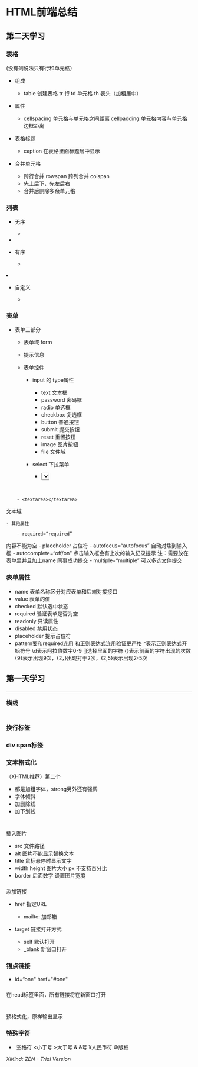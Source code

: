 # HTML前端总结

## 第二天学习

###              表格
(没有列说法只有行和单元格）

- 组成

	- table  创建表格
tr   行
td  单元格
th  表头（加粗居中）

- 属性

	- cellspacing  单元格与单元格之间距离
cellpadding  单元格内容与单元格边框距离

- 表格标题

	- caption  在表格里面标题居中显示

- 合并单元格

	- 跨行合并  rowspan
跨列合并  colspan
	- 先上后下，先左后右
	- 合并后删除多余单元格

### 列表

- 无序

	- <ul>
<li></li>
</ul>

- 有序

	- <ol>
<li></li>
</ol>

- 自定义

	- <dl>
<dt></dt>
<dd></dd>
</dl>

### 表单

- 表单三部分

	- 表单域   form
	- 提示信息
	- 表单控件

		- input  的 type属性

			- text  文本框
			- password  密码框
			- radio  单选框
			- checkbox  复选框
			- button  普通按钮
			- submit  提交按钮
			- reset  重置按钮
			- image  图片按钮
			- file  文件域

		- select
下拉菜单

			- <select>
<option></option>
</select>

		- <textarea></textarea>
文本域

	- 其他属性

		- required=“required”
内容不能为空
		- placeholder
占位符
		- autofocus=“autofocus”
自动对焦到输入框
		- autocomplete=“off/on"
点击输入框会有上次的输入记录提示
注：需要放在表单里并且加上name
同事成功提交
		- multiple=“multiple”
可以多选文件提交

### 表单属性

- name
表单名称区分对应表单和后端对接接口
- value
表单的值
- checked
默认选中状态
- required
验证表单是否为空
- readonly
只读属性
- disabled
禁用状态
- placeholder
提示占位符
- pattern要和required连用
和正则表达式连用验证更严格
^表示正则表达式开始符号
\d表示阿拉伯数字0-9
[]选择里面的字符
{}表示前面的字符出现的次数
{9}表示出现9次，{2，}出现打于2次，{2,5}表示出现2-5次

## 第一天学习

### <hr />横线

### <br /> 换行标签

### div   span标签

### 文本格式化
（XHTML推荐）第二个

- <b></b>
<strong></strong>
都是加粗字体，strong另外还有强调
- <i></i>
<em></em>
字体倾斜
- <s></s>
<del></del>
加删除线
- <u></u>
<ins></ins>
加下划线

### <img />
插入图片

- src
文件路径
- alt
图片不能显示替换文本
- title
鼠标悬停时显示文字
- width   height
图片大小  px
不支持百分比
- border   后面数字
设置图片宽度

### <a></a>
添加链接

- href
指定URL

	- mailto:
加邮箱

- target
链接打开方式

	- self
默认打开
	- _blank
新窗口打开

### 锚点链接

- id=“one"
href="#one"

### <base target="_blank"/>
在head标签里面，所有链接将在新窗口打开

### <pre></pre>
预格式化，原样输出显示

### 特殊字符

- &nbsp;空格符
&lt;小于号
&gt;大于号
&amp;     &号
&yen;人民币符
&copy;版权

*XMind: ZEN - Trial Version*